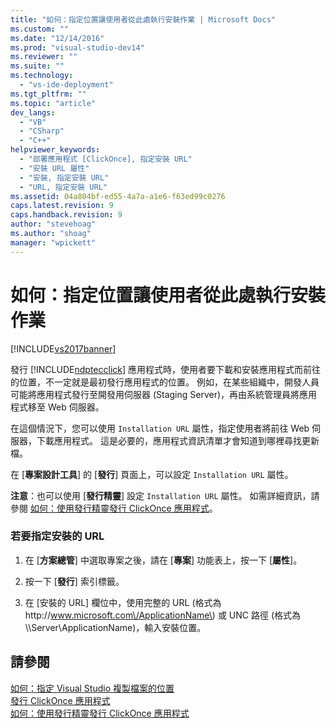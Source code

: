 ```yaml
---
title: "如何：指定位置讓使用者從此處執行安裝作業 | Microsoft Docs"
ms.custom: ""
ms.date: "12/14/2016"
ms.prod: "visual-studio-dev14"
ms.reviewer: ""
ms.suite: ""
ms.technology: 
  - "vs-ide-deployment"
ms.tgt_pltfrm: ""
ms.topic: "article"
dev_langs: 
  - "VB"
  - "CSharp"
  - "C++"
helpviewer_keywords: 
  - "部署應用程式 [ClickOnce], 指定安裝 URL"
  - "安裝 URL 屬性"
  - "安裝, 指定安裝 URL"
  - "URL, 指定安裝 URL"
ms.assetid: 04a804bf-ed55-4a7a-a1e6-f63ed99c0276
caps.latest.revision: 9
caps.handback.revision: 9
author: "stevehoag"
ms.author: "shoag"
manager: "wpickett"
---
```

# 如何：指定位置讓使用者從此處執行安裝作業
[!INCLUDE[vs2017banner](../code-quality/includes/vs2017banner.md)]

發行 [!INCLUDE[ndptecclick](../deployment/includes/ndptecclick_md.md)] 應用程式時，使用者要下載和安裝應用程式而前往的位置，不一定就是最初發行應用程式的位置。  例如，在某些組織中，開發人員可能將應用程式發行至開發用伺服器 \(Staging Server\)，再由系統管理員將應用程式移至 Web 伺服器。  
  
 在這個情況下，您可以使用 `Installation URL` 屬性，指定使用者將前往 Web 伺服器，下載應用程式。  這是必要的，應用程式資訊清單才會知道到哪裡尋找更新檔。  
  
 在 \[**專案設計工具**\] 的 \[**發行**\] 頁面上，可以設定 `Installation URL` 屬性。  
  
 **注意**：也可以使用 \[**發行精靈**\] 設定 `Installation URL` 屬性。  如需詳細資訊，請參閱 [如何：使用發行精靈發行 ClickOnce 應用程式](../Topic/How%20to:%20Publish%20a%20ClickOnce%20Application%20using%20the%20Publish%20Wizard.md)。  
  
### 若要指定安裝的 URL  
  
1.  在 \[**方案總管**\] 中選取專案之後，請在 \[**專案**\] 功能表上，按一下 \[**屬性**\]。  
  
2.  按一下 \[**發行**\] 索引標籤。  
  
3.  在 \[安裝的 URL\] 欄位中，使用完整的 URL \(格式為 http:\/\/www.microsoft.com\/ApplicationName\) 或 UNC 路徑 \(格式為 \\\\Server\\ApplicationName\)，輸入安裝位置。  
  
## 請參閱  
 [如何：指定 Visual Studio 複製檔案的位置](../deployment/how-to-specify-where-visual-studio-copies-the-files.md)   
 [發行 ClickOnce 應用程式](../deployment/publishing-clickonce-applications.md)   
 [如何：使用發行精靈發行 ClickOnce 應用程式](../Topic/How%20to:%20Publish%20a%20ClickOnce%20Application%20using%20the%20Publish%20Wizard.md)